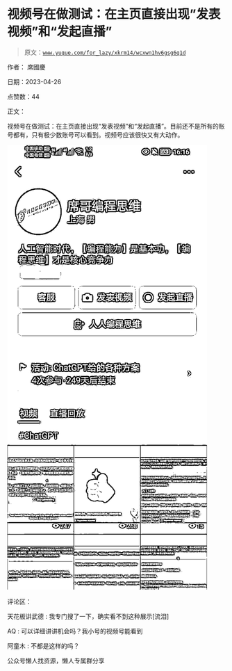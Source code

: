 # 视频号在做测试：在主页直接出现”发表视频”和“发起直播”

> 原文：[`www.yuque.com/for_lazy/xkrm14/wcxwn1hv6gsg6q1d`](https://www.yuque.com/for_lazy/xkrm14/wcxwn1hv6gsg6q1d)



作者： 席國慶



日期：2023-04-26



点赞数：44



正文：



视频号在做测试：在主页直接出现“发表视频”和“发起直播”。目前还不是所有的账号都有，只有极少数账号可以看到。视频号应该很快又有大动作。



![](img/acc83f9ac15f942d82f77fd24363302b.png)  

评论区：



天花板讲武德 : 我专门搜了一下，确实看不到这种展示[流泪]



AQ : 可以详细讲讲机会吗？我小号的视频号能看到



阿童木 : 不都是这样的吗？



公众号懒人找资源，懒人专属群分享

